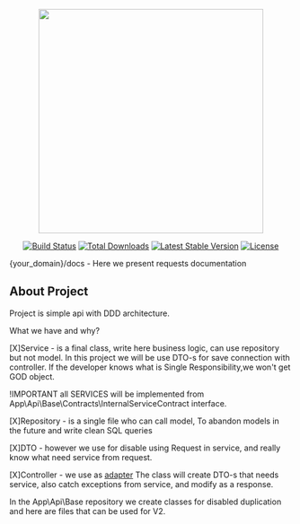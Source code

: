 <p align="center"><a href="https://laravel.com" target="_blank"><img src="https://raw.githubusercontent.com/laravel/art/master/logo-lockup/5%20SVG/2%20CMYK/1%20Full%20Color/laravel-logolockup-cmyk-red.svg" width="400"></a></p>

<p align="center">
<a href="https://travis-ci.org/laravel/framework"><img src="https://travis-ci.org/laravel/framework.svg" alt="Build Status"></a>
<a href="https://packagist.org/packages/laravel/framework"><img src="https://img.shields.io/packagist/dt/laravel/framework" alt="Total Downloads"></a>
<a href="https://packagist.org/packages/laravel/framework"><img src="https://img.shields.io/packagist/v/laravel/framework" alt="Latest Stable Version"></a>
<a href="https://packagist.org/packages/laravel/framework"><img src="https://img.shields.io/packagist/l/laravel/framework" alt="License"></a>
</p>

{your_domain}/docs - Here we present requests documentation

## About Project

Project is simple api with DDD architecture.

What we have and why?

[X]Service - is a final class, write here business logic, can use repository but not model.
In this project we will be use DTO-s for save connection with controller.
If the developer knows what is Single Responsibility,we won't get GOD object.

!IMPORTANT all SERVICES will be implemented from App\Api\Base\Contracts\InternalServiceContract interface.

[X]Repository - is a single file who can call model, To abandon models in the future and write clean SQL queries

[X]DTO - however we use for disable using Request in service, and really know what need service from request.

[X]Controller - we use as [adapter](https://refactoring.guru/design-patterns/adapter)
The class will create DTO-s that needs service, also catch exceptions from service, and modify as a response.

In the App\Api\Base repository we create classes for disabled duplication and here are files that can be used for V2.
